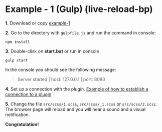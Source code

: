 # Example - 1 (Gulp) (live-reload-bp)

**1.** Download or copy [example-1](https://github.com/Yuriy-Svetlov/live-reload-bp/tree/main/documentation/examples/gulp/1)

**2.** Go to the directory with `gulpfile.js` and run the command in console: 

```shell
npm install
```

**3.** Double-clisk on **start.bat** or run in console 

```shell
gulp start
```
In the console you should see the following message:

> Server started | host: 127.0.0.1 | port: 8080

**4.** Set up a connection with the plugin. [Example of how to establish a connection to a plugin](https://github.com/Yuriy-Svetlov/live-reload-bp/tree/main/documentation/examples/%D1%81onnect_to_server)

**5.** Change the file `src/scss/1.scss`, `src/scss/_1.scss` or `src/scss/2.scss`. The browser page will reload and you will hear a sound and a visual notification.

**Congratulation!**
